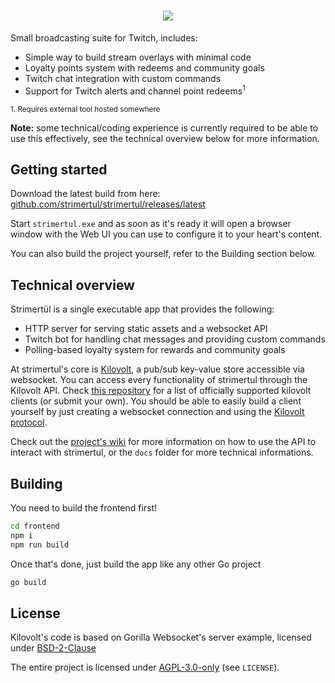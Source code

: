 # <center><img src="https://raw.githubusercontent.com/strimertul/strimertul/master/frontend/assets/images/readme-logo.svg"/></center>

Small broadcasting suite for Twitch, includes:

- Simple way to build stream overlays with minimal code
- Loyalty points system with redeems and community goals
- Twitch chat integration with custom commands
- Support for Twitch alerts and channel point redeems<sup>1</sup>

<sub>1. Requires external tool hosted somewhere</sub>

**Note:** some technical/coding experience is currently required to be able to use this effectively, see the technical overview below for more information.

## Getting started

Download the latest build from here: [github.com/strimertul/strimertul/releases/latest](https://github.com/strimertul/strimertul/releases/latest)

Start `strimertul.exe` and as soon as it's ready it will open a browser window with the Web UI you can use to configure it to your heart's content.

You can also build the project yourself, refer to the Building section below.

## Technical overview

Strimertül is a single executable app that provides the following:

- HTTP server for serving static assets and a websocket API
- Twitch bot for handling chat messages and providing custom commands
- Polling-based loyalty system for rewards and community goals

At strimertul's core is [Kilovolt](https://github.com/strimertul/kilovolt), a pub/sub key-value store accessible via websocket. You can access every functionality of strimertul through the Kilovolt API. Check [this repository](https://github.com/strimertul/kilovolt-clients) for a list of officially supported kilovolt clients (or submit your own). You should be able to easily build a client yourself by just creating a websocket connection and using the [Kilovolt protocol](https://github.com/strimertul/kilovolt/blob/main/PROTOCOL.md).

Check out the [project's wiki](https://github.com/strimertul/strimertul/wiki) for more information on how to use the API to interact with strimertul, or the `docs` folder for more technical informations.

## Building

You need to build the frontend first!

```sh
cd frontend
npm i
npm run build
```

Once that's done, just build the app like any other Go project

```sh
go build
```

## License

Kilovolt's code is based on Gorilla Websocket's server example, licensed under [BSD-2-Clause](https://github.com/gorilla/websocket/blob/master/LICENSE)

The entire project is licensed under [AGPL-3.0-only](LICENSE) (see `LICENSE`).
